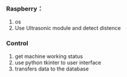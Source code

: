 ### Raspberry：
1.	os
2.  Use Ultrasonic module and detect distence

### Control
1.	get machine working status
2.	use python tkinter to user interface
3.	transfers data to the database




